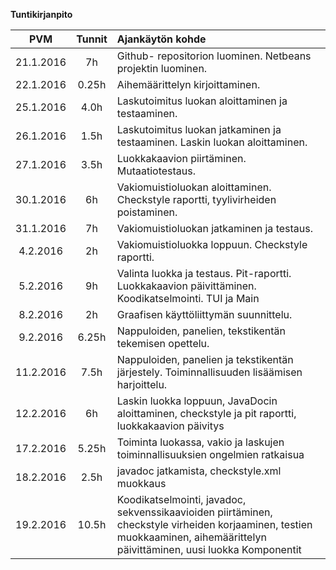 
**Tuntikirjanpito**

|PVM| Tunnit|  Ajankäytön kohde|
|:----------:|:--------:|:-------------------------------------------------------------|
|21.1.2016|   7h   |Github- repositorion luominen. Netbeans projektin luominen.|
|22.1.2016|  0.25h  | Aihemäärittelyn kirjoittaminen.|
|25.1.2016|  4.0h  | Laskutoimitus luokan aloittaminen ja testaaminen.|
|26.1.2016|  1.5h  | Laskutoimitus luokan jatkaminen ja testaaminen. Laskin luokan aloittaminen.|
|27.1.2016|  3.5h  | Luokkakaavion piirtäminen. Mutaatiotestaus.|
|30.1.2016|  6h  | Vakiomuistioluokan aloittaminen. Checkstyle raportti, tyylivirheiden poistaminen.|
|31.1.2016|  7h  | Vakiomuistioluokan jatkaminen ja testaus.|
|4.2.2016|  2h  | Vakiomuistioluokka loppuun. Checkstyle raportti.|
|5.2.2016|  9h  | Valinta luokka ja testaus. Pit-raportti. Luokkakaavion päivittäminen. Koodikatselmointi. TUI ja Main|
|8.2.2016|  2h  | Graafisen käyttöliittymän suunnittelu.|
|9.2.2016|  6.25h  | Nappuloiden, panelien, tekstikentän tekemisen opettelu.|
|11.2.2016|  7.5h  | Nappuloiden, panelien ja tekstikentän järjestely. Toiminnallisuuden lisäämisen harjoittelu.|
|12.2.2016|  6h  | Laskin luokka loppuun, JavaDocin aloittaminen, checkstyle ja pit raportti, luokkakaavion päivitys|
|17.2.2016|  5.25h  | Toiminta luokassa, vakio ja laskujen toiminnallisuuksien ongelmien ratkaisua|
|18.2.2016|  2.5h  | javadoc jatkamista, checkstyle.xml muokkaus|
|19.2.2016|  10.5h  | Koodikatselmointi, javadoc, sekvenssikaavioiden piirtäminen, checkstyle virheiden korjaaminen, testien muokkaaminen, aihemäärittelyn päivittäminen, uusi luokka Komponentit|
